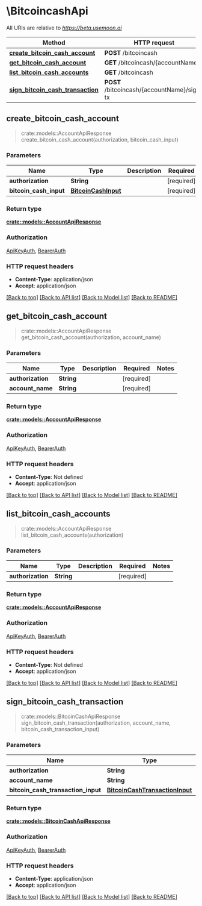# \BitcoincashApi

All URIs are relative to _https://beta.usemoon.ai_

| Method                                                                                     | HTTP request                                | Description |
| ------------------------------------------------------------------------------------------ | ------------------------------------------- | ----------- |
| [**create\_bitcoin\_cash\_account**](bitcoincashapi.md#create\_bitcoin\_cash\_account)     | **POST** /bitcoincash                       |             |
| [**get\_bitcoin\_cash\_account**](bitcoincashapi.md#get\_bitcoin\_cash\_account)           | **GET** /bitcoincash/{accountName}          |             |
| [**list\_bitcoin\_cash\_accounts**](bitcoincashapi.md#list\_bitcoin\_cash\_accounts)       | **GET** /bitcoincash                        |             |
| [**sign\_bitcoin\_cash\_transaction**](bitcoincashapi.md#sign\_bitcoin\_cash\_transaction) | **POST** /bitcoincash/{accountName}/sign-tx |             |

## create\_bitcoin\_cash\_account

> crate::models::AccountApiResponse create\_bitcoin\_cash\_account(authorization, bitcoin\_cash\_input)

### Parameters

| Name                     | Type                                        | Description | Required    | Notes |
| ------------------------ | ------------------------------------------- | ----------- | ----------- | ----- |
| **authorization**        | **String**                                  |             | \[required] |       |
| **bitcoin\_cash\_input** | [**BitcoinCashInput**](bitcoincashinput.md) |             | \[required] |       |

### Return type

[**crate::models::AccountApiResponse**](../../rust/docs/AccountAPIResponse.md)

### Authorization

[ApiKeyAuth](./#ApiKeyAuth), [BearerAuth](./#BearerAuth)

### HTTP request headers

* **Content-Type**: application/json
* **Accept**: application/json

[\[Back to top\]](bitcoincashapi.md) [\[Back to API list\]](./#documentation-for-api-endpoints) [\[Back to Model list\]](./#documentation-for-models) [\[Back to README\]](./)

## get\_bitcoin\_cash\_account

> crate::models::AccountApiResponse get\_bitcoin\_cash\_account(authorization, account\_name)

### Parameters

| Name              | Type       | Description | Required    | Notes |
| ----------------- | ---------- | ----------- | ----------- | ----- |
| **authorization** | **String** |             | \[required] |       |
| **account\_name** | **String** |             | \[required] |       |

### Return type

[**crate::models::AccountApiResponse**](../../rust/docs/AccountAPIResponse.md)

### Authorization

[ApiKeyAuth](./#ApiKeyAuth), [BearerAuth](./#BearerAuth)

### HTTP request headers

* **Content-Type**: Not defined
* **Accept**: application/json

[\[Back to top\]](bitcoincashapi.md) [\[Back to API list\]](./#documentation-for-api-endpoints) [\[Back to Model list\]](./#documentation-for-models) [\[Back to README\]](./)

## list\_bitcoin\_cash\_accounts

> crate::models::AccountApiResponse list\_bitcoin\_cash\_accounts(authorization)

### Parameters

| Name              | Type       | Description | Required    | Notes |
| ----------------- | ---------- | ----------- | ----------- | ----- |
| **authorization** | **String** |             | \[required] |       |

### Return type

[**crate::models::AccountApiResponse**](../../rust/docs/AccountAPIResponse.md)

### Authorization

[ApiKeyAuth](./#ApiKeyAuth), [BearerAuth](./#BearerAuth)

### HTTP request headers

* **Content-Type**: Not defined
* **Accept**: application/json

[\[Back to top\]](bitcoincashapi.md) [\[Back to API list\]](./#documentation-for-api-endpoints) [\[Back to Model list\]](./#documentation-for-models) [\[Back to README\]](./)

## sign\_bitcoin\_cash\_transaction

> crate::models::BitcoinCashApiResponse sign\_bitcoin\_cash\_transaction(authorization, account\_name, bitcoin\_cash\_transaction\_input)

### Parameters

| Name                                  | Type                                                              | Description | Required    | Notes |
| ------------------------------------- | ----------------------------------------------------------------- | ----------- | ----------- | ----- |
| **authorization**                     | **String**                                                        |             | \[required] |       |
| **account\_name**                     | **String**                                                        |             | \[required] |       |
| **bitcoin\_cash\_transaction\_input** | [**BitcoinCashTransactionInput**](bitcoincashtransactioninput.md) |             | \[required] |       |

### Return type

[**crate::models::BitcoinCashApiResponse**](../../rust/docs/BitcoinCashAPIResponse.md)

### Authorization

[ApiKeyAuth](./#ApiKeyAuth), [BearerAuth](./#BearerAuth)

### HTTP request headers

* **Content-Type**: application/json
* **Accept**: application/json

[\[Back to top\]](bitcoincashapi.md) [\[Back to API list\]](./#documentation-for-api-endpoints) [\[Back to Model list\]](./#documentation-for-models) [\[Back to README\]](./)
